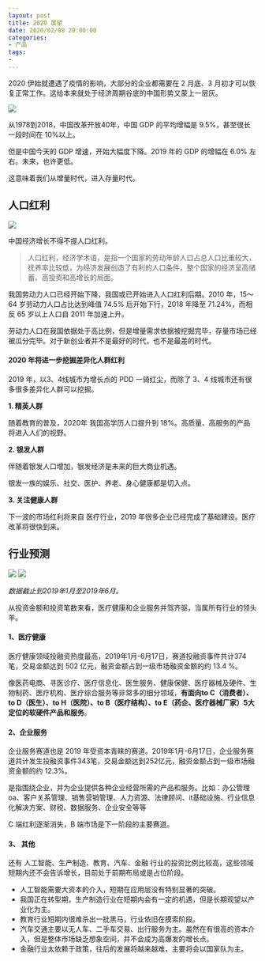 ```yaml
---
layout: post
title: 2020 展望
date: 2020/02/08 20:00:00
categories:
- 产品
tags:
-
---
```


2020 伊始就遭遇了疫情的影响，大部分的企业都需要在 2 月底、3 月初才可以恢复正常工作。这给本来就处于经济周期谷底的中国形势又蒙上一层灰。

![](http://pics.naaln.com/blog/2020-02-08-n5JRyqk8Pf9eKh6MmBE1.jpg-basicBlog)

从1978到2018，中国改革开放40年，中国 GDP 的平均增幅是 9.5%，甚至很长一段时间在 10%以上。

但是中国今天的 GDP 增速，开始大幅度下降。2019 年的 GDP 的增幅在 6.0% 左右。未来，也许更低。

这意味着我们从增量时代，进入存量时代。

## 人口红利

![](http://pics.naaln.com/blog/2020-02-08-075033.jpg-basicBlog)

中国经济增长不得不提人口红利。

> 人口红利，经济学术语，是指一个国家的劳动年龄人口占总人口比重较大，抚养率比较低，为经济发展创造了有利的人口条件，整个国家的经济呈高储蓄、高投资和高增长的局面。

我国劳动力人口已经开始下降，我国或已开始进入人口红利后期。2010 年，15～64 岁劳动力人口占比达到峰值 74.5% 后开始下行，2018 年降至 71.24%，而相反 65 岁以上人口自 2011 年加速上升。

劳动力人口在我国依据处于高比例，但是增量需求依据被挖掘完毕，存量市场已经被瓜分完毕。对于新创业者并不是最好的时代，也不是最差的时代。

#### 2020 年将进一步挖掘差异化人群红利

2019 年，以3、4线城市为增长点的 PDD 一骑红尘，而除了 3、4 线城市还有很多很多差异化人群可以挖掘。

**1. 精英人群**

随着教育的普及，2020年 我国高学历人口提升到 18%。高质量、高服务的产品将进入人们的视野。

**2. 银发人群**

伴随着银发人口增加，银发经济是未来的巨大商业机遇。

银发一族的娱乐、社交、医护、养老、身心健康都是切入点。

**3. 关注健康人群**

下一波的市场红利将来自 医疗行业，2019 年很多企业已经完成了基础建设。医疗改革将很快到来。

## 行业预测

![](http://pics.naaln.com/blog/2020-02-08-082620.jpg-basicBlog)
![](http://pics.naaln.com/blog/2020-02-08-082642.jpg-basicBlog)

*数据截止到2019年1月至2019年6月。*

从投资金额和投资笔数来看，医疗健康和企业服务并驾齐驱，当属所有行业的领头羊。 

#### 1、医疗健康

医疗健康领域投融资热度最高，2019年1月-6月17日，赛道投融资事件共计374笔，交易金额达到 502 亿元，融资金额占到一级市场融资金额的约 13.4 %。

像医药电商、寻医诊疗、医疗信息化、医生服务、健康保健、医疗器械及硬件、生物制药、医疗机构、医疗综合服务等非常多的细分领域，**有面向to C（消费者）、to D（医生）、to H（医院）、to B（医疗结构）、to E（药企、医疗器械厂家）5大定位的软硬件产品和服务**。

#### 2、企业服务

企业服务赛道也是 2019 年受资本青睐的赛道。2019年1月-6月17日，企业服务赛道共计发生投融资事件343笔，交易金额达到252亿元，融资金额占到一级市场融资金额的约 12.3%。

是指围绕企业，并为企业提供各种企业经营所需的产品和服务。比如：办公管理oa、客户关系管理、销售营销管理、人力资源、法律顾问、it基础设施、行业信息化解决方案、财税、数据服务、企业安全等等

C 端红利逐渐消失，B 端市场是下一阶段的主要赛道。

#### 3、 其他

还有 人工智能、生产制造、教育、汽车、金融 行业的投资比例比较高，这些领域短期内还不会告诉增长，目前处于前期布局或是占位阶段。

* 人工智能需要大资本的介入，短期在应用层没有特别显著的突破。
* 我国正在转型期，生产制造行业在短期内会有一定的机遇，但是长期观望以产业化为主。
* 教育行业短期内很难杀出一批黑马，行业依旧在摸索阶段。
* 汽车交通主要以无人车、二手车交易、出行服务为主。虽然在有很高的资本介入，但是整体市场缺乏想象空间，并不会成为高爆发的增长点。
* 金融行业太依赖于政策，往后的发展将越来越难，主要将会以国家队为主。
